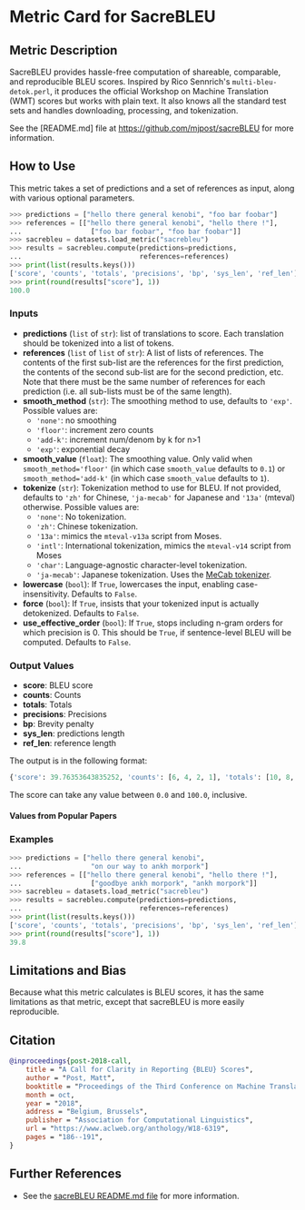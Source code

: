 # Metric Card for SacreBLEU


## Metric Description
SacreBLEU provides hassle-free computation of shareable, comparable, and reproducible BLEU scores. Inspired by Rico Sennrich's `multi-bleu-detok.perl`, it produces the official Workshop on Machine Translation (WMT) scores but works with plain text. It also knows all the standard test sets and handles downloading, processing, and tokenization.

See the [README.md] file at https://github.com/mjpost/sacreBLEU for more information.

## How to Use
This metric takes a set of predictions and a set of references as input, along with various optional parameters.


```python
>>> predictions = ["hello there general kenobi", "foo bar foobar"]
>>> references = [["hello there general kenobi", "hello there !"],
...                 ["foo bar foobar", "foo bar foobar"]]
>>> sacrebleu = datasets.load_metric("sacrebleu")
>>> results = sacrebleu.compute(predictions=predictions, 
...                             references=references)
>>> print(list(results.keys()))
['score', 'counts', 'totals', 'precisions', 'bp', 'sys_len', 'ref_len']
>>> print(round(results["score"], 1))
100.0
```

### Inputs
- **predictions** (`list` of `str`): list of translations to score. Each translation should be tokenized into a list of tokens.
- **references** (`list` of `list` of `str`): A list of lists of references. The contents of the first sub-list are the references for the first prediction, the contents of the second sub-list are for the second prediction, etc. Note that there must be the same number of references for each prediction (i.e. all sub-lists must be of the same length).
- **smooth_method** (`str`): The smoothing method to use, defaults to `'exp'`. Possible values are:
    - `'none'`: no smoothing
    - `'floor'`: increment zero counts
    - `'add-k'`: increment num/denom by k for n>1
    - `'exp'`: exponential decay
- **smooth_value** (`float`): The smoothing value. Only valid when `smooth_method='floor'` (in which case `smooth_value` defaults to `0.1`) or `smooth_method='add-k'` (in which case `smooth_value` defaults to `1`).
- **tokenize** (`str`): Tokenization method to use for BLEU. If not provided, defaults to `'zh'` for Chinese, `'ja-mecab'` for Japanese and `'13a'` (mteval) otherwise. Possible values are:
    - `'none'`: No tokenization.
    - `'zh'`: Chinese tokenization.
    - `'13a'`: mimics the `mteval-v13a` script from Moses.
    - `'intl'`: International tokenization, mimics the `mteval-v14` script from Moses
    - `'char'`: Language-agnostic character-level tokenization.
    - `'ja-mecab'`: Japanese tokenization. Uses the [MeCab tokenizer](https://pypi.org/project/mecab-python3).
- **lowercase** (`bool`): If `True`, lowercases the input, enabling case-insensitivity. Defaults to `False`.
- **force** (`bool`): If `True`, insists that your tokenized input is actually detokenized. Defaults to `False`.
- **use_effective_order** (`bool`): If `True`, stops including n-gram orders for which precision is 0. This should be `True`, if sentence-level BLEU will be computed. Defaults to `False`.

### Output Values
- **score**: BLEU score
- **counts**: Counts
- **totals**: Totals
- **precisions**: Precisions
- **bp**: Brevity penalty
- **sys_len**: predictions length
- **ref_len**: reference length

The output is in the following format:
```python
{'score': 39.76353643835252, 'counts': [6, 4, 2, 1], 'totals': [10, 8, 6, 4], 'precisions': [60.0, 50.0, 33.333333333333336, 25.0], 'bp': 1.0, 'sys_len': 10, 'ref_len': 7}
```
The score can take any value between `0.0` and `100.0`, inclusive.

#### Values from Popular Papers


### Examples

```python
>>> predictions = ["hello there general kenobi", 
...                 "on our way to ankh morpork"]
>>> references = [["hello there general kenobi", "hello there !"],
...                 ["goodbye ankh morpork", "ankh morpork"]]
>>> sacrebleu = datasets.load_metric("sacrebleu")
>>> results = sacrebleu.compute(predictions=predictions, 
...                             references=references)
>>> print(list(results.keys()))
['score', 'counts', 'totals', 'precisions', 'bp', 'sys_len', 'ref_len']
>>> print(round(results["score"], 1))
39.8
```

## Limitations and Bias
Because what this metric calculates is BLEU scores, it has the same limitations as that metric, except that sacreBLEU is more easily reproducible.

## Citation
```bibtex
@inproceedings{post-2018-call,
    title = "A Call for Clarity in Reporting {BLEU} Scores",
    author = "Post, Matt",
    booktitle = "Proceedings of the Third Conference on Machine Translation: Research Papers",
    month = oct,
    year = "2018",
    address = "Belgium, Brussels",
    publisher = "Association for Computational Linguistics",
    url = "https://www.aclweb.org/anthology/W18-6319",
    pages = "186--191",
}
```

## Further References
- See the [sacreBLEU README.md file](https://github.com/mjpost/sacreBLEU) for more information.